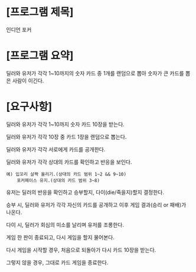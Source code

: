 # [프로그램 제목]

인디언 포커



# [프로그램 요약]

딜러와 유저가 각각 1~10까지의 숫자 카드 중 1개를 랜덤으로 뽑아 숫자가 큰 카드를 뽑은 사람이 이긴다.



# [요구사항]

딜러와 유저가 각각 1~10까지 숫자 카드 10장을 받는다.

딜러와 유저가 각각 10장 중 카드 1장을 랜덤으로 뽑는다.

딜러와 유저가 각각 서로에게 카드를 공개한다.

딜러와 유저가 각각 상대의 카드를 확인하고 반응을 보인다.

	예) 입꼬리 살짝 올리기.(상대의 카드 범위 1~2 && 9~10)
	    포커페이스 유지.(상대의 카드 범위 3~8)

유저는 딜러의 반응을 확인하고 승부할지, 다이(die/죽을지)할지 결정한다.

승부 시, 딜러와 유저가 각각 자신의 카드를 공개하고 이후 게임 결과(승리 or 패배)가 나온다.

다이 시, 딜러가 회심의 미소를 날리며 유저를 조롱한다.

게임 한 판이 종료되고, 다시 게임을 할지 물어본다.

다시 게임을 시작할 경우, 처음으로 되돌아가 다시 카드 10장을 받는다.

그렇지 않을 경우, 그대로 카드 게임을 종료한다.